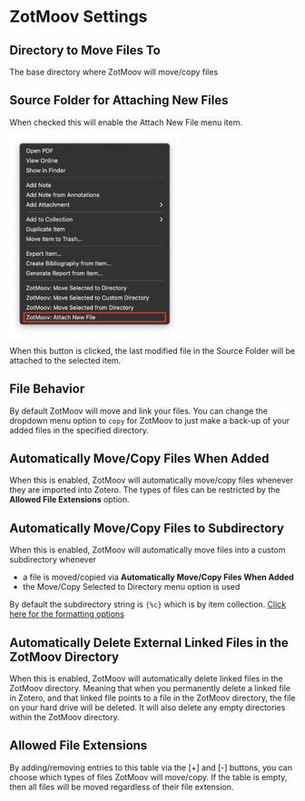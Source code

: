# ZotMoov Settings

## Directory to Move Files To

The base directory where ZotMoov will move/copy files

## Source Folder for Attaching New Files

When checked this will enable the Attach New File menu item.

<img src="../res/Image3.png" width="300"/>

When this button is clicked, the last modified file in the Source Folder will be attached to the selected item.

## File Behavior

By default ZotMoov will move and link your files. You can change the dropdown menu option to `copy` for ZotMoov to just make a back-up of your added files in the specified directory.

## Automatically Move/Copy Files When Added

When this is enabled, ZotMoov will automatically move/copy files whenever they are imported into Zotero. The types of files can be restricted by the **Allowed File Extensions** option.

## Automatically Move/Copy Files to Subdirectory

When this is enabled, ZotMoov will automatically move files into a custom subdirectory whenever
- a file is moved/copied via **Automatically Move/Copy Files When Added**
- the Move/Copy Selected to Directory menu option is used

By default the subdirectory string is `{%c}` which is by item collection. [Click here for the formatting options](WILDCARD_INFO.md)

## Automatically Delete External Linked Files in the ZotMoov Directory

When this is enabled, ZotMoov will automatically delete linked files in the ZotMoov directory. Meaning that when you permanently delete a linked file in Zotero, and that linked file points to a file in the ZotMoov directory, the file on your hard drive will be deleted. It will also delete any empty directories within the ZotMoov directory.

## Allowed File Extensions

By adding/removing entries to this table via the [+] and [-] buttons, you can choose which types of files ZotMoov will move/copy. If the table is empty, then all files will be moved regardless of their file extension.
